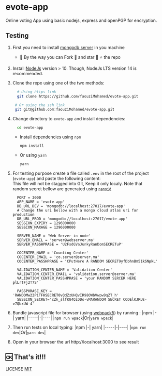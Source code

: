 # evote-app

Online voting App using basic nodejs, express and openPGP for encryption.

## Testing

1. First you need to install [mongodb server](https://www.mongodb.com/try/download/community) in you machine

   - 🤭 By the way you can Fork 🐸 and star 💓 ⭐ the repo

1. Install [NodeJs](https://nodejs.org/en/download/) version > 10. Though, NodeJs LTS version 14 is recommended.
1. Clone the repo using one of the two methods:
   ```bash
     # Using https link
     git clone https://github.com/faouziMohamed/evote-app.git
   ```
   ```bash
    # Or using the ssh link
    git git@github.com:faouziMohamed/evote-app.git
   ```
1. Change directory to `evote-app` and install dependencies:

   ```bash
     cd evote-app
   ```

   - Install dependencies using `npm`

     ```bash
     npm install
     ```

   - Or using `yarn`
     ```bash
     yarn
     ```
1. For testing purpose create a file called `.env` in the root of the project (`evote-app`) and paste the following content:  
    This file will not be stagged into Git, Keep it only localy. Note that random secret bellow are generated using [`nanoid`](https://www.npmjs.com/package/nanoid#usage 'nanoid npm page')
    ```env
      PORT = 3000
      APP_NAME = 'evote-app'
      DB_URL_DEV = 'mongodb://localhost:27017/evote-app'
      # Change the uri bellow with a mongo cloud atlas uri for production  
      DB_URL_PROD = 'mongodb://localhost:27017/evote-app'
      SESSION_EXPIRY = 1296000000
      SESSION_MAXAGE = 1296000000

      SERVER_NAME = 'Web Server in node'
      SERVER_EMAIL = 'server@webserver.ma'
      SERVER_PASSHPRASE = 'U2FsdGVaJunkyRanDomSECRETuP'

      COCENTER_NAME = 'Counting Center'
      COCENTER_EMAIL = 'co.server@server.ma'
      COCENTER_PASSHPRASE = 'CPutHere A RANDOM SECRET9yfDbhnBm51kSNpkL'

      VALIDATION_CENTER_NAME = 'Validation Center'
      VALIDATION_CENTER_EMAIL = 'validation.server@server.ma'
      VALIDATION_CENTER_PASSHPRASE = 'your RANDOM SERCER HERE plLrtFj2T7S'

      PASSPHRASE_KEY = 'RANDOMw22PiTFHSECRET0vQdZzUHQvIR98OWbVwpw9qZT_h'
      SESSION_SECRET='cZk_slfK84QiDDo-vMARANDOM SECRET CODElKJRUs-v7QbxUW-4'
    ```
1. Bundle javascript file for browser (using [webpack5](https://webpack.js.org/ 'Webpack official website')) by running : 
   |npm |-| yarn|
   |-----|-|----|
   |`npm run wpack`|Or|`yarn wpack`|
1. Then run tests on local typing:
   |npm |-| yarn|
   |-----|-|----|
   |`npm run dev`|Or|`yarn dev`|
1. Open in your browser the url http://localhost:3000 to see result

## 🆗 That's it!!!

LICENSE [MIT](LICENSE)
